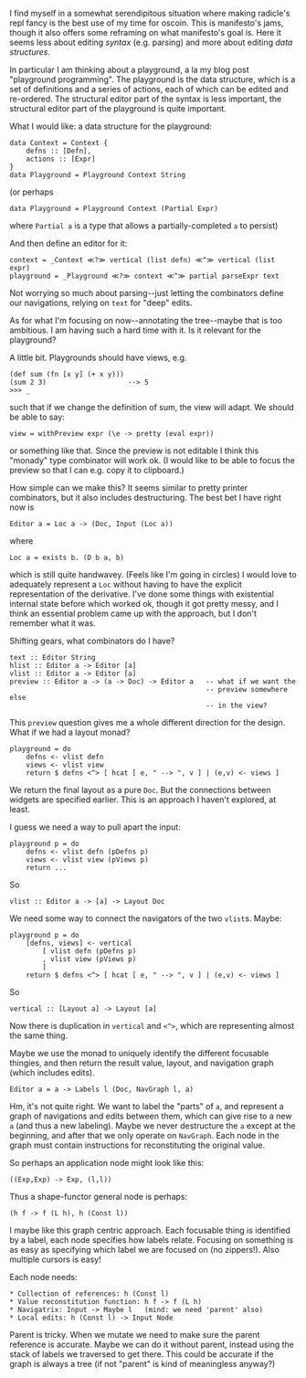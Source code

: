 I find myself in a somewhat serendipitous situation where making radicle's repl
fancy is the best use of my time for oscoin.  This is manifesto's jams, though
it also offers some reframing on what manifesto's goal is.  Here it seems less
about editing *syntax* (e.g. parsing) and more about editing *data structures*.

In particular I am thinking about a playground, a la my blog post "playground
programming".  The playground is the data structure, which is a set of
definitions and a series of actions, each of which can be edited and re-ordered.
The structural editor part of the syntax is less important, the structural
editor part of the playground is quite important.

What I would like: a data structure for the playground:

    data Context = Context {
        defns :: [Defn],
        actions :: [Expr]
    }
    data Playground = Playground Context String

(or perhaps

    data Playground = Playground Context (Partial Expr)

where `Partial a` is a type that allows a partially-completed `a` to persist)

And then define an editor for it:

    context = _Context ≪?≫ vertical (list defn) ≪^≫ vertical (list expr)
    playground = _Playground ≪?≫ context ≪^≫ partial parseExpr text

Not worrying so much about parsing--just letting the combinators define our
navigations, relying on `text` for "deep" edits.

As for what I'm focusing on now--annotating the tree--maybe that is too
ambitious.  I am having such a hard time with it.  Is it relevant for the
playground?

A little bit.  Playgrounds should have views, e.g.

    (def sum (fn [x y] (+ x y)))
    (sum 2 3)                    --> 5
    >>> _

such that if we change the definition of sum, the view will adapt.  We should be
able to say:

    view = withPreview expr (\e -> pretty (eval expr))

or something like that.  Since the preview is not editable I think this "monady"
type combinator will work ok.  (I would like to be able to focus the preview so
that I can e.g. copy it to clipboard.)

How simple can we make this?  It seems similar to pretty printer combinators,
but it also includes destructuring.  The best bet I have right now is

    Editor a = Loc a -> (Doc, Input (Loc a))

where

    Loc a = exists b. (D b a, b)

which is still quite handwavey.  (Feels like I'm going in circles)  I would love
to adequately represent a `Loc` without having to have the explicit
representation of the derivative.  I've done some things with existential
internal state before which worked ok, though it got pretty messy, and I think
an essential problem came up with the approach, but I don't remember what it
was.

Shifting gears, what combinators do I have?

    text :: Editor String
    hlist :: Editor a -> Editor [a]
    vlist :: Editor a -> Editor [a]
    preview :: Editor a -> (a -> Doc) -> Editor a   -- what if we want the
                                                    -- preview somewhere else
                                                    -- in the view?

This `preview` question gives me a whole different direction for the design.
What if we had a layout monad?

    playground = do
        defns <- vlist defn
        views <- vlist view
        return $ defns <^> [ hcat [ e, " --> ", v ] | (e,v) <- views ]

We return the final layout as a pure `Doc`.  But the connections between widgets
are specified earlier.  This is an approach I haven't explored, at least.

I guess we need a way to pull apart the input:

    playground p = do
        defns <- vlist defn (pDefns p)
        views <- vlist view (pViews p)
        return ...

So

    vlist :: Editor a -> [a] -> Layout Doc

We need some way to connect the navigators of the two `vlist`s.  Maybe:

    playground p = do
        [defns, views] <- vertical
            [ vlist defn (pDefns p)
            , vlist view (pViews p)
            ]
        return $ defns <^> [ hcat [ e, " --> ", v ] | (e,v) <- views ]

So

    vertical :: [Layout a] -> Layout [a]

Now there is duplication in `vertical` and `<^>`, which are representing almost
the same thing.

Maybe we use the monad to uniquely identify the different focusable thingies,
and then return the result value, layout, and navigation graph (which includes
edits).

    Editor a = a -> Labels l (Doc, NavGraph l, a)

Hm, it's not quite right.  We want to label the "parts" of `a`, and represent a
graph of navigations and edits between them, which can give rise to a new `a`
(and thus a new labeling).  Maybe we never destructure the `a` except at the
beginning, and after that we only operate on `NavGraph`.  Each node in the graph
must contain instructions for reconstituting the original value.

So perhaps an application node might look like this:

    ((Exp,Exp) -> Exp, (l,l))

Thus a shape-functor general node is perhaps:

    (h f -> f (L h), h (Const l))

I maybe like this graph centric approach.  Each focusable thing is identified by
a label, each node specifies how labels relate.  Focusing on something is as
easy as specifying which label we are focused on (no zippers!).  Also multiple
cursors is easy!

Each node needs:

    * Collection of references: h (Const l)
    * Value reconstitution function: h f -> f (L h)
    * Navigatrix: Input -> Maybe l   (mind: we need 'parent' also)
    * Local edits: h (Const l) -> Input Node

Parent is tricky.  When we mutate we need to make sure the parent reference is
accurate.  Maybe we can do it without parent, instead using the stack of labels
we traversed to get there.  This could be accurate if the graph is always a
tree (if not "parent" is kind of meaningless anyway?)


